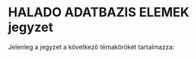 #  HALADO ADATBAZIS ELEMEK jegyzet
 
Jelenleg a jegyzet a következő témaköröket tartalmazza:

 
```{tableofcontents}

```

<!-- ## 1. [Adatbázisok tervezése](./adatbazisok-tervezese.md)
## 2. [Tranzakciók](./tranzakciok.md)
## 3. [Indexek](./indexek.md)
## 4. [Triggerek](./triggerek.md)
## 5. [Nézetek](./nezetek.md)
## 6. [Tárolt eljárások](./tárolt-eljárások.md)
## 7. [Függvények](./függvények.md)  -->
